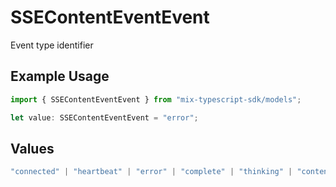 # SSEContentEventEvent

Event type identifier

## Example Usage

```typescript
import { SSEContentEventEvent } from "mix-typescript-sdk/models";

let value: SSEContentEventEvent = "error";
```

## Values

```typescript
"connected" | "heartbeat" | "error" | "complete" | "thinking" | "content" | "tool" | "tool_parameter_delta" | "tool_execution_start" | "tool_execution_complete" | "permission" | "user_message_created" | "session_created" | "session_deleted"
```